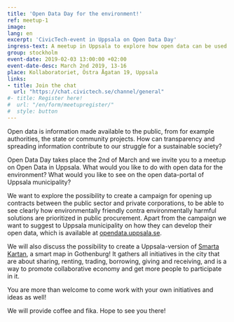 ```yaml
---
title: 'Open Data Day for the environment!'
ref: meetup-1
image:
lang: en
excerpt: 'CivicTech-event in Uppsala on Open Data Day'
ingress-text: A meetup in Uppsala to explore how open data can be used and created to help us reach sustainability in practice.
group: stockholm
event-date: 2019-02-03 13:00:00 +02:00
event-date-desc: March 2nd 2019, 13-16
place: Kollaboratoriet, Östra Ågatan 19, Uppsala
links:
- title: Join the chat
  url: "https://chat.civictech.se/channel/general"
#- title: Register here!
#  url: "/en/form/meetupregister/"
#  style: button
---
```


Open data is information made available to the public, from for example authorities, the state or community projects. How can transparency and spreading information contribute to our struggle for a sustainable society?

Open Data Day takes place the 2nd of March and we invite you to a meetup on Open Data in Uppsala. What would you like to do with open data for the environment? What would you like to see on the open data-portal of Uppsala municipality?

We want to explore the possibility to create a campaign for opening up contracts between the public sector and private corporations, to be able to see clearly how environmentally friendly contra environmentally harmful solutions are prioritized in public procurement. Apart from the campaign we want to suggest to Uppsala municipality on how they can develop their open data, which is available at <a href="http://opendata.uppsala.se/">opendata.uppsala.se</a>.

We will also discuss the possibility to create a Uppsala-version of <a href="http://smartakartan.se">Smarta Kartan</a>, a smart map in Gothenburg! It gathers all initiatives in the city that are about sharing, renting, trading, borrowing, giving and receiving, and is a way to promote collaborative economy and get more people to participate in it.  

You are more than welcome to come work with your own initiatives and ideas as well!

We will provide coffee and fika. Hope to see you there!
